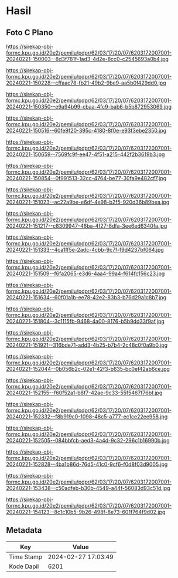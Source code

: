 # Hasil

## Foto C Plano

https://sirekap-obj-formc.kpu.go.id/20e2/pemilu/pdpr/62/03/17/20/07/6203172007001-20240221-150003--8d3f781f-1ad3-4d2e-8cc0-c2545693a0b4.jpg

https://sirekap-obj-formc.kpu.go.id/20e2/pemilu/pdpr/62/03/17/20/07/6203172007001-20240221-150228--cffaac78-fb21-49b2-9be9-aa5b0f429dd0.jpg

https://sirekap-obj-formc.kpu.go.id/20e2/pemilu/pdpr/62/03/17/20/07/6203172007001-20240221-150350--e9a94b99-cbaa-4fc9-bab6-b5b872953069.jpg

https://sirekap-obj-formc.kpu.go.id/20e2/pemilu/pdpr/62/03/17/20/07/6203172007001-20240221-150516--60fe9f20-395c-4180-8f0e-e93f3ebe2350.jpg

https://sirekap-obj-formc.kpu.go.id/20e2/pemilu/pdpr/62/03/17/20/07/6203172007001-20240221-150659--7569fc9f-ee47-4f51-a215-442f2b3619b3.jpg

https://sirekap-obj-formc.kpu.go.id/20e2/pemilu/pdpr/62/03/17/20/07/6203172007001-20240221-150854--0f991513-32cc-4764-be77-30fa9e482cf7.jpg

https://sirekap-obj-formc.kpu.go.id/20e2/pemilu/pdpr/62/03/17/20/07/6203172007001-20240221-151023--ac22a9be-e6df-4e98-b2f5-920d36b89bea.jpg

https://sirekap-obj-formc.kpu.go.id/20e2/pemilu/pdpr/62/03/17/20/07/6203172007001-20240221-151217--c8309947-46ba-4f27-8dfa-3ee6ed6340fa.jpg

https://sirekap-obj-formc.kpu.go.id/20e2/pemilu/pdpr/62/03/17/20/07/6203172007001-20240221-151333--4ca1ff5e-2adc-4cbb-9c7f-f9d4237bf064.jpg

https://sirekap-obj-formc.kpu.go.id/20e2/pemilu/pdpr/62/03/17/20/07/6203172007001-20240221-151509--f6fa2065-e3d6-4aa4-99a4-f614fc156c23.jpg

https://sirekap-obj-formc.kpu.go.id/20e2/pemilu/pdpr/62/03/17/20/07/6203172007001-20240221-151634--60f01a1b-ee78-42e2-83b3-b76d29a1c8b7.jpg

https://sirekap-obj-formc.kpu.go.id/20e2/pemilu/pdpr/62/03/17/20/07/6203172007001-20240221-151804--3c1115fb-9468-4a00-8176-b5b9dd33f9af.jpg

https://sirekap-obj-formc.kpu.go.id/20e2/pemilu/pdpr/62/03/17/20/07/6203172007001-20240221-151921--316bde71-add3-4b25-b7b4-2c48c0f0a9b0.jpg

https://sirekap-obj-formc.kpu.go.id/20e2/pemilu/pdpr/62/03/17/20/07/6203172007001-20240221-152044--0b056b2c-02e1-42f3-b635-bc0ef42ab6ce.jpg

https://sirekap-obj-formc.kpu.go.id/20e2/pemilu/pdpr/62/03/17/20/07/6203172007001-20240221-152155--f60f52a1-b8f7-42ae-9c33-55f5467f76bf.jpg

https://sirekap-obj-formc.kpu.go.id/20e2/pemilu/pdpr/62/03/17/20/07/6203172007001-20240221-152332--f8b919c0-1098-48c5-a777-ec1ce22ee958.jpg

https://sirekap-obj-formc.kpu.go.id/20e2/pemilu/pdpr/62/03/17/20/07/6203172007001-20240221-152505--084bbfcb-aed3-4a4d-9c32-296c1b16990b.jpg

https://sirekap-obj-formc.kpu.go.id/20e2/pemilu/pdpr/62/03/17/20/07/6203172007001-20240221-152828--4ba1b86d-76d5-41c0-9cf6-f0d8f03d9005.jpg

https://sirekap-obj-formc.kpu.go.id/20e2/pemilu/pdpr/62/03/17/20/07/6203172007001-20240221-153438--c50adfeb-b30b-4549-a44f-56083d93c51d.jpg

https://sirekap-obj-formc.kpu.go.id/20e2/pemilu/pdpr/62/03/17/20/07/6203172007001-20240221-154123--8c1c10b5-9b26-498f-8e73-601f764f9d02.jpg


## Metadata

| Key        | Value               |
| ---------- | ------------------- |
| Time Stamp | 2024-02-27 17:03:49 |
| Kode Dapil | 6201                |



